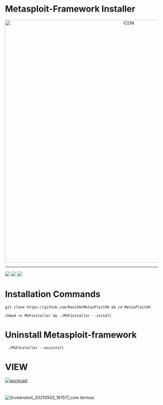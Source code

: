 # Metasploit-Framework Installer
<p align="center"><img src="https://www.diegomacedo.com.br/wp-content/uploads/2016/09/Metasploit-msf.png" alt="ICON" align="center" border="0" width="800" height="auto"></p>
<hr>

![](https://img.shields.io/github/stars/RaulXH/MetasPloitXH?style=flat-square&logo=Github) ![](https://badges.pufler.dev/visits/RaulXH/MetasPloitXH?style=flat-square&logo=Github) ![](https://img.shields.io/badge/Metasploit-Termux-green?style=for-the-badge&logo=Github)

# Installation Commands
```
git clone https://github.com/RaulXH/MetasPloitXH && cd MetasPloitXH

chmod +x MSFinstaller && ./MSFinstaller --install
```

# Uninstall Metasploit-framework
```
 ./MSFInstaller --uninstall

```
# VIEW 

[![asciicast](https://asciinema.org/a/sqn1hEZxMv3EPggjYYUySdVDI.svg)](https://asciinema.org/a/sqn1hEZxMv3EPggjYYUySdVDI)

#
![Screenshot_20210502_161517_com termux](https://user-images.githubusercontent.com/77165035/118563164-ae467400-b733-11eb-9488-92a86c28f13e.jpg)
